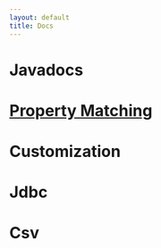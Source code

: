 ```yaml
---
layout: default
title: Docs
---
```



# Javadocs

# [Property Matching](0201-property-mapping.html)
 
# Customization
 
# Jdbc
 
# Csv
 


 
